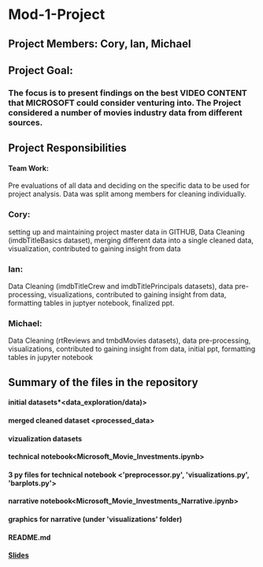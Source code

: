 # Mod-1-Project


## Project Members: Cory, Ian, Michael
### 

## Project Goal: 
### The focus is to present findings on the best VIDEO CONTENT that MICROSOFT could consider venturing into. The Project considered a number of movies industry data from different sources. 

## Project Responsibilities 

#### Team Work: 
Pre evaluations of all data and deciding on the specific data to be used for project analysis. Data was split among members for cleaning individually.
### Cory: 
setting up and maintaining project master data in GITHUB, Data Cleaning (imdbTitleBasics dataset), merging different data into a single cleaned data, visualization, contributed to gaining insight from data 

### Ian:
Data Cleaning (imdbTitleCrew and imdbTitlePrincipals datasets), data pre-processing, visualizations, contributed to gaining insight from data, formatting tables in juptyer notebook, finalized ppt.

### Michael: 
Data Cleaning (rtReviews and tmbdMovies datasets), data pre-processing, visualizations, contributed to gaining insight from data, initial ppt, formatting tables in jupyter notebook 


## Summary of the files in the repository
#### initial datasets*<data_exploration/data)>
#### merged cleaned dataset <processed_data>
#### vizualization datasets <visualizations>
#### technical notebook<Microsoft_Movie_Investments.ipynb>
#### 3 py files for technical notebook <'preprocessor.py', 'visualizations.py', 'barplots.py'>
#### narrative notebook<Microsoft_Movie_Investments_Narrative.ipynb>
#### graphics for narrative (under 'visualizations' folder)
#### README.md
#### [Slides](https://docs.google.com/presentation/d/1meuZ5l61Y-L2R-s4678v-N_4kMVBuYht3UA50C2kcfw/edit?usp=sharing)
